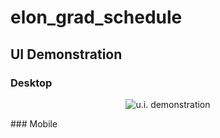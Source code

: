 # elon_grad_schedule

## UI Demonstration
### Desktop
<p align='center'>
<img src='https://user-images.githubusercontent.com/110308975/214137117-0556e134-30d3-401f-874b-3c37a625023c.gif' alt='u.i. demonstration'/>
</p>
### Mobile
<p align='center'>

</p>
